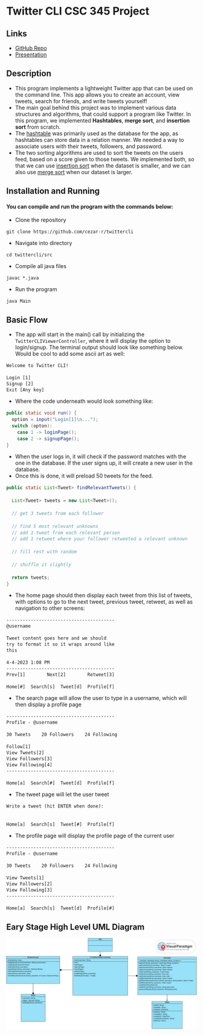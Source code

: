 # Twitter CLI CSC 345 Project

## Links
- [GitHub Repo](https://github.com/cezar-r/twittercli)
- [Presentation](presentation_url_here)

## Description
- This program implements a lightweight Twitter app that can be used on the command line. This app allows you to create an account, view tweets, search for friends, and write tweets yourself!
- The main goal behind this project was to implement various data structures and algorithms, that could support a program like Twitter. In this program, we implemented **Hashtables**, **merge sort**, and **insertion sort** from scratch.
- The [hashtable](https://github.com/cezar-r/twittercli/blob/main/src/HashTable.java) was primarily used as the database for the app, as hashtables can store data in a relation manner. We needed a way to associate users with their tweets, followers, and password.
- The two sorting algorithms are used to sort the tweets on the users feed, based on a score given to those tweets. We implemented both, so that we can use [insertion sort](https://github.com/cezar-r/twittercli/blob/main/src/CoupleSorting.java#L32) when the dataset is smaller, and we can also use [merge sort](https://github.com/cezar-r/twittercli/blob/main/src/CoupleSorting.java#L53) when our dataset is larger.

## Installation and Running
#### You can compile and run the program with the commands below:
- Clone the repository
```
git clone https://github.com/cezar-r/twittercli
```
- Navigate into directory
```
cd twittercli/src
```
- Compile all java files
```
javac *.java
```
- Run the program
```
java Main
```

## Basic Flow 

- The app will start in the main() call by initializing the `TwitterCLIViewerController`, where it will display the option to login/signup. The terminal output should look like something below. Would be cool to add some ascii art as well:

```
Welcome to Twitter CLI!

Login [1]
Signup [2]
Exit [Any key]
```
- Where the code underneath would look something like:

```java
public static void run() {
  option = input("Login[1]\n...");
  switch (opton):
    case 1 -> loginPage();
    case 2 -> signupPage();
}
```

- When the user logs in, it will check if the password matches with the one in the database. If the user signs up, it will create a new user in the database. 
- Once this is done, it will preload 50 tweets for the feed.

```java
public static List<Tweet> findRelevantTweets() {

  List<Tweet> tweets = new List<Tweet>();

  // get 3 tweets from each follower
  
  // find 5 most relevant unknowns
  // add 1 tweet from each relevant person
  // add 1 retweet where your follower retweeted a relevant unknown 
  
  // fill rest with random
  
  // shuffle it slightly
  
  return tweets;
}
```

- The home page should then display each tweet from this list of tweets, with options to go to the next tweet, previous tweet, retweet, as well as navigation to other screens:
```
----------------------------------------
@username

Tweet content goes here and we should 
try to format it so it wraps around like
this

4-4-2023 1:08 PM
----------------------------------------
Prev[1]        Next[2]        Retweet[3]

Home[#]  Search[s]  Tweet[d]  Profile[f]
```

- The search page will allow the user to type in a username, which will then display a profile page
```
----------------------------------------
Profile - @username

30 Tweets    20 Followers    24 Following

Follow[1]
View Tweets[2]
View Followers[3]
View Following[4]
----------------------------------------

Home[a]  Search[#]  Tweet[d]  Profile[f]
```

- The tweet page will let the user tweet 
```
Write a tweet (hit ENTER when done):


Home[a]  Search[s]  Tweet[#]  Profile[f]
```

- The profile page will display the profile page of the current user
```
----------------------------------------
Profile - @username

30 Tweets    20 Followers    24 Following

View Tweets[1]
View Followers[2]
View Following[3]
----------------------------------------

Home[a]  Search[s]  Tweet[d]  Profile[#]
```

## Eary Stage High Level UML Diagram
<img src = "https://github.com/cezar-r/twittercli/blob/main/Untitled.png">

